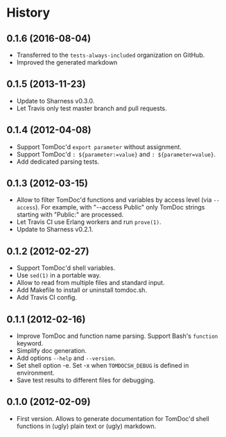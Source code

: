 History
=======

0.1.6 (2016-08-04)
------------------

* Transferred to the `tests-always-included` organization on GitHub.
* Improved the generated markdown

0.1.5 (2013-11-23)
------------------

* Update to Sharness v0.3.0.
* Let Travis only test master branch and pull requests.

0.1.4 (2012-04-08)
------------------

* Support TomDoc'd `export parameter` without assignment.
* Support TomDoc'd `: ${parameter:=value}` and `: ${parameter=value}`.
* Add dedicated parsing tests.

0.1.3 (2012-03-15)
------------------

* Allow to filter TomDoc'd functions and variables by access level (via
  `--access`). For example, with "--access Public" only TomDoc strings starting
  with "Public:" are processed.
* Let Travis CI use Erlang workers and run `prove(1)`.
* Update to Sharness v0.2.1.

0.1.2 (2012-02-27)
------------------

* Support TomDoc'd shell variables.
* Use `sed(1)` in a portable way.
* Allow to read from multiple files and standard input.
* Add Makefile to install or uninstall tomdoc.sh.
* Add Travis CI config.

0.1.1 (2012-02-16)
------------------

* Improve TomDoc and function name parsing. Support Bash's `function` keyword.
* Simplify doc generation.
* Add options `--help` and `--version`.
* Set shell option -e. Set -x when `TOMDOCSH_DEBUG` is defined in environment.
* Save test results to different files for debugging.

0.1.0 (2012-02-09)
------------------

* First version. Allows to generate documentation for TomDoc'd shell functions
  in (ugly) plain text or (ugly) markdown.
